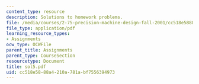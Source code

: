 ```yaml
---
content_type: resource
description: Solutions to homework problems.
file: /media/courses/2-75-precision-machine-design-fall-2001/cc518e5888a4210a781abf7556394973_sol5.pdf
file_type: application/pdf
learning_resource_types:
- Assignments
ocw_type: OCWFile
parent_title: Assignments
parent_type: CourseSection
resourcetype: Document
title: sol5.pdf
uid: cc518e58-88a4-210a-781a-bf7556394973
---
```

